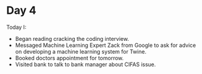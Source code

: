 # Day 4

Today I:

- Began reading cracking the coding interview.
- Messaged Machine Learning Expert Zack from Google to ask for advice on developing a machine learning system for Twine.
- Booked doctors appointment for tomorrow.
- Visited bank to talk to bank manager about CIFAS issue.